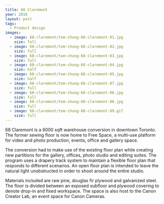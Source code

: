 ```yaml
---
title: 68 Claremont
year: 2016
layout: post
tags:
  - Product design
images:
  - image: 68-claremont/tom-chung-68-claremont-01.jpg
    size: full
  - image: 68-claremont/tom-chung-68-claremont-02.jpg
    size: full
  - image: 68-claremont/tom-chung-68-claremont-03.jpg
    size: full
  - image: 68-claremont/tom-chung-68-claremont-04.jpg
    size: half
  - image: 68-claremont/tom-chung-68-claremont-05.jpg
    size: half
  - image: 68-claremont/tom-chung-68-claremont-07.jpg
    size: full
  - image: 68-claremont/tom-chung-68-claremont-06.jpg
    size: full
  - image: 68-claremont/tom-chung-68-claremont-08.jpg
    size: full
  - image: 68-claremont/tom-chung-68-claremont-09.gif
    size: full
---
```


68 Claremont is a 6000 sqft warehouse conversion in downtown Toronto. The former sewing floor is now home to Free Space, a multi-use platform for video and photo production, events, office and gallery space.

The conversion had to make use of the existing floor plan while creating new partitions for the gallery, offices, photo studio and editing suites. The program uses a drapery track system to maintain a flexible floor plan that responds to different scenarios. An open floor plan is intended to leave the natural light unobstructed in order to shoot around the entire studio.

Materials included are raw pine, douglas fir plywood and galvanized steel. The floor is divided between an exposed subfloor and plywood covering to denote drop-in and fixed workspace. The space is also host to the Canon Creator Lab, an event space for Canon Cameras.
